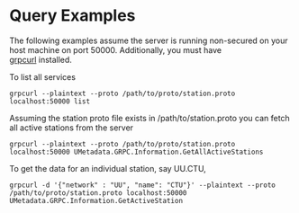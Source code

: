 
# Query Examples

The following examples assume the server is running non-secured on your host
machine on port 50000.  Additionally, you must have  
[grpcurl](https://github.com/fullstorydev/grpcurl) installed.  

To list all services

    grpcurl --plaintext --proto /path/to/proto/station.proto localhost:50000 list

Assuming the station proto file exists in /path/to/station.proto you can fetch all
active stations from the server
 
    grpcurl --plaintext --proto /path/to/proto/station.proto localhost:50000 UMetadata.GRPC.Information.GetAllActiveStations

To get the data for an individual station, say UU.CTU,

    grpcurl -d '{"network" : "UU", "name": "CTU"}' --plaintext --proto /path/to/proto/station.proto localhost:50000 UMetadata.GRPC.Information.GetActiveStation

